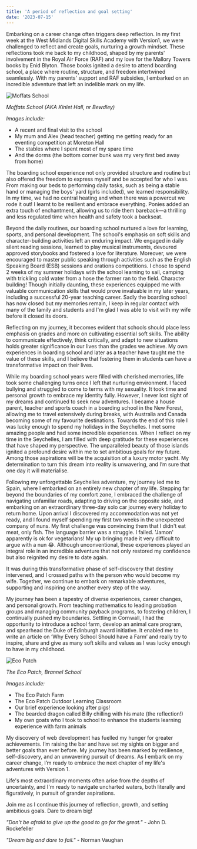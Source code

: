 ```yaml
---
title: 'A period of reflection and goal setting'
date: '2023-07-15'
---
```


Embarking on a career change often triggers deep reflection. In my first week at the West Midlands Digital Skills Academy with Version1, we were challenged to reflect and create goals, nurturing a growth mindset. These reflections took me back to my childhood, shaped by my parents' involvement in the Royal Air Force (RAF) and my love for the Mallory Towers books by Enid Blyton. Those books ignited a desire to attend boarding school, a place where routine, structure, and freedom intertwined seamlessly. With my parents' support and RAF subsidies, I embarked on an incredible adventure that left an indelible mark on my life.

![Moffats School](/images/MoffatsSchool.jpeg)

*Moffats School (AKA Kinlet Hall, nr Bewdley)*

*Images include:*
  
- A recent and final visit to the school
- My mum and Alex (head teacher) getting me getting ready for an eventing competition at Moreton Hall
- The stables where I spent most of my spare time
- And the dorms (the bottom corner bunk was my very first bed away from home)

The boarding school experience not only provided structure and routine but also offered the freedom to express myself and be accepted for who I was. From making our beds to performing daily tasks, such as being a stable hand or managing the boys' yard (girls included), we learned responsibility. In my time, we had no central heating and when there was a powercut we rode it out! I learnt to be resilient and embrace  everything. Ponies added an extra touch of enchantment, allowing us to ride them bareback—a thrilling and less regulated time when health and safety took a backseat.

Beyond the daily routines, our boarding school nurtured a love for learning, sports, and personal development. The school's emphasis on soft skills and character-building activities left an enduring impact. We engaged in daily silent reading sessions, learned to play musical instruments, devoured approved storybooks and fostered a love for literature. Moreover, we were encouraged to master public speaking through activities such as the English Speaking Board (ESB) sessions and orations competitions. I chose to spend 2 weeks of my summer holidays with the school learning to sail, camping with trickling cold water from a hose the farmer ran to the field. Character building! Though initially daunting, these experiences equipped me with valuable communication skills that would prove invaluable in my later years, including a successful 20-year teaching career. Sadly the boarding school has now closed but my memories remain, I keep in regular contact with many of the family and students and I'm glad I was able to visit with my wife before it closed its doors.

Reflecting on my journey, it becomes evident that schools should place less emphasis on grades and more on cultivating essential soft skills. The ability to communicate effectively, think critically, and adapt to new situations holds greater significance in our lives than the grades we achieve. My own experiences in boarding school and later as a teacher have taught me the value of these skills, and I believe that fostering them in students can have a transformative impact on their lives.

While my boarding school years were filled with cherished memories, life took some challenging turns once I left that nurturing environment. I faced bullying and struggled to come to terms with my sexuality. It took time and personal growth to embrace my identity fully. However, I never lost sight of my dreams and continued to seek new adventures. I became a house parent, teacher and sports coach in a boarding school in the New Forest, allowing me to travel extensively during breaks, with Australia and Canada becoming some of my favourite destinations. Towards the end of this role I was lucky enough to spend my holidays in the Seychelles. I met some amazing people and had some incredible experiences. When I reflect on my time in the Seychelles, I am filled with deep gratitude for these experiences that have shaped my perspective. The unparalleled beauty of those islands ignited a profound desire within me to set ambitious goals for my future. Among those aspirations will be the acquisition of a luxury motor yacht. My determination to turn this dream into reality is unwavering, and I’m sure that one day it will materialise.

Following my unforgettable Seychelles adventure, my journey led me to Spain, where I embarked on an entirely new chapter of my life. Stepping far beyond the boundaries of my comfort zone, I embraced the challenge of navigating unfamiliar roads, adapting to driving on the opposite side, and embarking on an extraordinary three-day solo car journey every holiday to return home. Upon arrival I discovered my accommodation was not yet ready, and I found myself spending my first two weeks in the unexpected company of nuns. My first challenge was convincing them that I didn't eat meat, only fish. The language barrier was a struggle. I failed. 'Jamon' apparently is ok for vegetarians! My up bringing made it very difficult to argue with a nun 😂. Although unconventional, these experiences played an integral role in an incredible adventure that not only restored my confidence but also reignited my desire to date again.

It was during this transformative phase of self-discovery that destiny intervened, and I crossed paths with the person who would become my wife. Together, we continue to embark on remarkable adventures, supporting and inspiring one another every step of the way.

My journey has been a tapestry of diverse experiences, career changes, and personal growth. From teaching mathematics to leading probation groups and managing community payback programs, to fostering children, I continually pushed my boundaries. Settling in Cornwall, I had the opportunity to introduce a school farm, develop an animal care program, and spearhead the Duke of Edinburgh award initiative. It enabled me to write an article on ‘Why Every School Should have a Farm’ and really try to inspire, share and give as many soft skills and values as I was lucky enough to have in my childhood.

![Eco Patch](/images/EcoPatch.jpeg)

*The Eco Patch, Brannel School*

*Images include:*
  
- The Eco Patch Farm
- The Eco Patch Outdoor Learning Classroom
- Our brief experience looking after pigs!
- The bearded dragon called Billy chilling with his mate (the reflection!)
- My own goats who I took to school to enhance the students learning experience with farm animals

My discovery of web development has fuelled my hunger for greater achievements. I’m raising the bar and have set my sights on bigger and better goals than ever before. My journey has been marked by resilience, self-discovery, and an unwavering pursuit of dreams. As I embark on my career change, I’m ready to embrace the next chapter of my life's adventures with Version 1.

Life's most extraordinary moments often arise from the depths of uncertainty, and I'm ready to navigate uncharted waters, both literally and figuratively, in pursuit of grander aspirations.

Join me as I continue this journey of reflection, growth, and setting ambitious goals. Dare to dream big!

*"Don't be afraid to give up the good to go for the great."* - John D. Rockefeller

*"Dream big and dare to fail."* - Norman Vaughan
